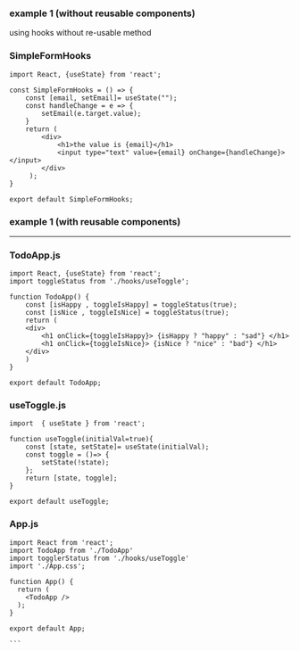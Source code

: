 ### example 1 (without reusable components)
using hooks without re-usable method

### SimpleFormHooks
```
import React, {useState} from 'react';

const SimpleFormHooks = () => {
    const [email, setEmail]= useState("");
    const handleChange = e => {
        setEmail(e.target.value);
    }
    return ( 
        <div>
            <h1>the value is {email}</h1>
            <input type="text" value={email} onChange={handleChange}></input>
        </div>
     );
}
 
export default SimpleFormHooks;
```


### example 1 (with reusable components)





-------------------------------------------------

### TodoApp.js

```
import React, {useState} from 'react';
import toggleStatus from './hooks/useToggle';

function TodoApp() {
    const [isHappy , toggleIsHappy] = toggleStatus(true);
    const [isNice , toggleIsNice] = toggleStatus(true);
    return (
    <div>
        <h1 onClick={toggleIsHappy}> {isHappy ? "happy" : "sad"} </h1> 
        <h1 onClick={toggleIsNice}> {isNice ? "nice" : "bad"} </h1> 
    </div>
    )
}

export default TodoApp;
```




### useToggle.js
```
import  { useState } from 'react';

function useToggle(initialVal=true){
    const [state, setState]= useState(initialVal);
    const toggle = ()=> {
        setState(!state);
    };
    return [state, toggle];
}

export default useToggle;

```



### App.js
````
import React from 'react';
import TodoApp from './TodoApp'
import togglerStatus from './hooks/useToggle'
import './App.css';

function App() {
  return (
    <TodoApp />
  );
}

export default App;

```
  
